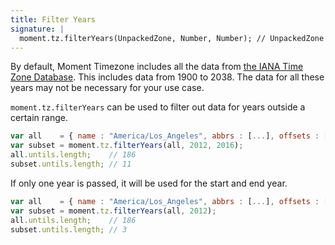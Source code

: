 ```yaml
---
title: Filter Years
signature: |
  moment.tz.filterYears(UnpackedZone, Number, Number); // UnpackedZone
---
```


By default, Moment Timezone includes all the data from
[the IANA Time Zone Database](http://www.iana.org/time-zones). This includes data
from 1900 to 2038. The data for all these years may not be necessary for your use case.

`moment.tz.filterYears` can be used to filter out data for years outside a certain range.

<!-- skip-example -->
```js
var all    = { name : "America/Los_Angeles", abbrs : [...], offsets : [...] untils : [...]};
var subset = moment.tz.filterYears(all, 2012, 2016);
all.untils.length;    // 186
subset.untils.length; // 11
```

If only one year is passed, it will be used for the start and end year.

<!-- skip-example -->
```js
var all    = { name : "America/Los_Angeles", abbrs : [...], offsets : [...] untils : [...]};
var subset = moment.tz.filterYears(all, 2012);
all.untils.length;    // 186
subset.untils.length; // 3
```
